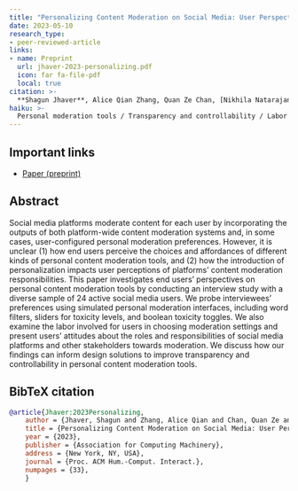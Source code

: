 ```yaml
---
title: "Personalizing Content Moderation on Social Media: User Perspectives on Moderation Choices, Interface Design, and Labor"
date: 2023-05-10
research_type: 
- peer-reviewed-article
links:
- name: Preprint
  url: jhaver-2023-personalizing.pdf
  icon: far fa-file-pdf
  local: true 
citation: >-
  **Shagun Jhaver**, Alice Qian Zhang, Quan Ze Chan, [Nikhila Natarajan](https://comminfo.rutgers.edu/natarajan-nikhila), [Ruotong Wang](https://homes.cs.washington.edu/~ruotongw/), and [Amy X. Zhang](https://homes.cs.washington.edu/~axz/) (2023), “Personalizing Content Moderation on Social Media: User Perspectives on Moderation Choices, Interface Design, and Labor,” Accepted at Proc. ACM Hum.-Comput. Interact. (CSCW)
haiku: >-
  Personal moderation tools / Transparency and controllability / Labor challenges
---
```


## Important links

- [Paper (preprint)](jhaver-2023-personalizing.pdf)

## Abstract

Social media platforms moderate content for each user by incorporating the outputs of both platform-wide content moderation systems and, in some cases, user-configured personal moderation preferences. However, it is unclear (1) how end users perceive the choices and affordances of different kinds of personal content moderation tools, and (2) how the introduction of personalization impacts user perceptions of platforms’ content moderation responsibilities. This paper investigates end users’ perspectives on personal content moderation tools by conducting an interview study with a diverse sample of 24 active social media users. We probe interviewees’ preferences using simulated personal moderation interfaces, including word filters, sliders for toxicity levels, and boolean toxicity toggles. We also examine the labor involved for users in choosing moderation settings and present users’ attitudes about the roles and responsibilities of social media platforms and other stakeholders towards moderation. We discuss how our findings can inform design solutions to improve transparency and controllability in personal content moderation tools.

## BibTeX citation

```bibtex
@article{Jhaver:2023Personalizing,
    author = {Jhaver, Shagun and Zhang, Alice Qian and Chan, Quan Ze and Natarajan, Nikhila and Wang, Ruotong, and Zhang, Amy X.}, 
    title = {Personalizing Content Moderation on Social Media: User Perspectives on Moderation Choices, Interface Design, and Labor}, 
    year = {2023}, 
    publisher = {Association for Computing Machinery}, 
    address = {New York, NY, USA}, 
    journal = {Proc. ACM Hum.-Comput. Interact.}, 
    numpages = {33}, 
    }
    
```